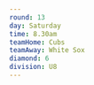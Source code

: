 ```yaml
---
round: 13
day: Saturday
time: 8.30am
teamHome: Cubs
teamAway: White Sox
diamond: 6
division: U8
---
```

